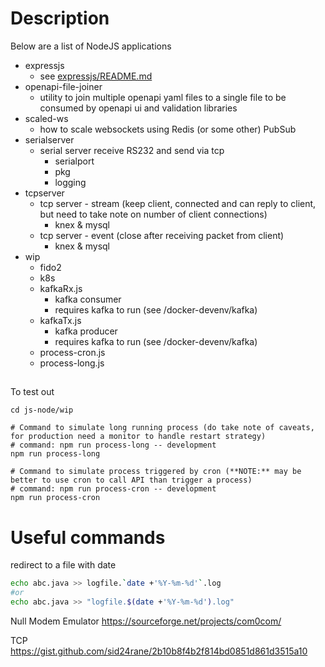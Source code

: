 # Description

Below are a list of NodeJS applications

- expressjs
  - see [expressjs/README.md](expressjs/README.md)
- openapi-file-joiner
  - utility to join multiple openapi yaml files to a single file to be consumed by openapi ui and validation libraries
- scaled-ws
  - how to scale websockets using Redis (or some other) PubSub
- serialserver
  - serial server receive RS232 and send via tcp
    - serialport
    - pkg
    - logging
- tcpserver
  - tcp server - stream (keep client, connected and can reply to client, but need to take note on number of client connections)
    - knex & mysql
  - tcp server - event (close after receiving packet from client)
    - knex & mysql
- wip
  - fido2
  - k8s
  - kafkaRx.js
    - kafka consumer
    - requires kafka to run (see /docker-devenv/kafka)
  - kafkaTx.js
    - kafka producer
    - requires kafka to run (see /docker-devenv/kafka)
  - process-cron.js
  - process-long.js


## 

To test out

```
cd js-node/wip

# Command to simulate long running process (do take note of caveats, for production need a monitor to handle restart strategy)
# command: npm run process-long -- development
npm run process-long

# Command to simulate process triggered by cron (**NOTE:** may be better to use cron to call API than trigger a process)
# command: npm run process-cron -- development
npm run process-cron
```




# Useful commands

redirect to a file with date 

```bash
echo abc.java >> logfile.`date +'%Y-%m-%d'`.log
#or
echo abc.java >> "logfile.$(date +'%Y-%m-%d').log"
```

Null Modem Emulator
https://sourceforge.net/projects/com0com/

TCP
https://gist.github.com/sid24rane/2b10b8f4b2f814bd0851d861d3515a10
